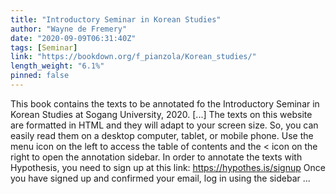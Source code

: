 ```yaml
---
title: "Introductory Seminar in Korean Studies"
author: "Wayne de Fremery"
date: "2020-09-09T06:31:40Z"
tags: [Seminar]
link: "https://bookdown.org/f_pianzola/Korean_studies/"
length_weight: "6.1%"
pinned: false
---
```


This book contains the texts to be annotated fo the Introductory Seminar in Korean Studies at Sogang University, 2020. [...] The texts on this website are formatted in HTML and they will adapt to your screen size. So, you can easily read them on a desktop computer, tablet, or mobile phone. Use the menu icon on the left to access the table of contents and the < icon on the right to open the annotation sidebar. In order to annotate the texts with Hypothesis, you need to sign up at this link: https://hypothes.is/signup Once you have signed up and confirmed your email, log in using the sidebar ...
